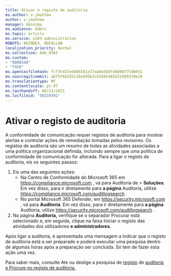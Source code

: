 ```yaml
---
title: Ativar o registo de auditoria
ms.author: v-jmathew
author: v-jmathew
manager: dansimp
ms.audience: Admin
ms.topic: article
ms.service: o365-administration
ROBOTS: NOINDEX, NOFOLLOW
localization_priority: Normal
ms.collection: Adm_O365
ms.custom:
- "9000549"
- "7456"
ms.openlocfilehash: fcf35457ed886581e37aa8e58df46898775d6651
ms.sourcegitcommit: ab75f66355116e995b3cb5505465b31989339e28
ms.translationtype: MT
ms.contentlocale: pt-PT
ms.lasthandoff: 08/13/2021
ms.locfileid: "58319791"
---
```

# <a name="enable-the-audit-log"></a>Ativar o registo de auditoria

A conformidade de comunicação requer registos de auditoria para mostrar alertas e controlar ações de remediação tomadas pelos revisores. Os registos de auditoria são um resumo de todas as atividades associadas a uma política organizacional definida, incluindo sempre que uma política de conformidade de comunicação for alterada. Para a ligar o registo de auditoria, eis os seguintes passos:

1. Eis uma das seguintes ações:
   - Na Centro de Conformidade do Microsoft 365 em <https://compliance.microsoft.com> , vá para Auditoria de  \> **Soluções**. Em vez disso, para ir diretamente para **a página** Auditoria, utilize <https://compliance.microsoft.com/auditlogsearch> .
   - No portal Microsoft 365 Defender, em <https://security.microsoft.com> , vá para **Auditoria**. Em vez disso, para ir diretamente para **a página** Auditoria, utilize <https://security.microsoft.com/auditlogsearch> .
2. Na página **Auditoria,** verifique  se o separador Procurar está selecionado e, em seguida, clique na faixa Iniciar o registo das atividades dos utilizadores **e administradores.**

Após ligar a auditoria, é apresentada uma mensagem a indicar que o registo de auditoria está a ser preparado e poderá executar uma pesquisa dentro de algumas horas após a preparação ser concluída. Só tem de fazer esta ação uma vez.

Para saber mais, consulte Ate ou deslige a pesquisa de [registo](https://docs.microsoft.com/microsoft-365/compliance/turn-audit-log-search-on-or-off) de [auditoria e Procure no registo de auditoria.](https://docs.microsoft.com/microsoft-365/compliance/search-the-audit-log-in-security-and-compliance)
